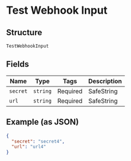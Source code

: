 
# Test Webhook Input

## Structure

`TestWebhookInput`

## Fields

| Name | Type | Tags | Description |
|  --- | --- | --- | --- |
| `secret` | `string` | Required | SafeString |
| `url` | `string` | Required | SafeString |

## Example (as JSON)

```json
{
  "secret": "secret4",
  "url": "url4"
}
```

